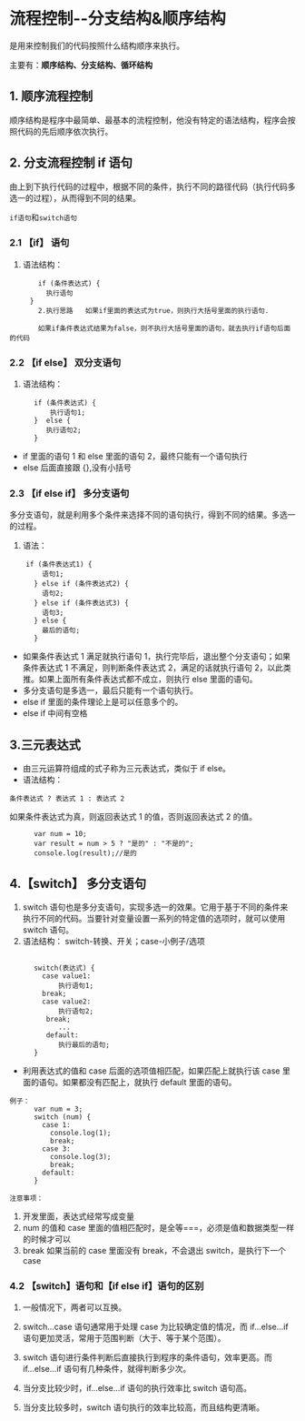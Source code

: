 # 流程控制--分支结构&顺序结构

是用来控制我们的代码按照什么结构顺序来执行。

主要有：**顺序结构、分支结构、循环结构**

## 1. 顺序流程控制

顺序结构是程序中最简单、最基本的流程控制，他没有特定的语法结构，程序会按照代码的先后顺序依次执行。

## 2. 分支流程控制 if 语句

由上到下执行代码的过程中，根据不同的条件，执行不同的路径代码（执行代码多选一的过程），从而得到不同的结果。

`if语句`和`switch语句`

### 2.1 【if】 语句

1. 语法结构：

```
       if (条件表达式) {
         执行语句
     }
       2.执行思路   如果if里面的表达式为true，则执行大括号里面的执行语句.

       如果if条件表达式结果为false，则不执行大括号里面的语句，就去执行if语句后面的代码
```

### 2.2 【if else】 双分支语句

1. 语法结构：

```
      if (条件表达式) {
          执行语句1;
      }  else {
         执行语句2;
      }
```

- if 里面的语句 1 和 else 里面的语句 2，最终只能有一个语句执行
- else 后面直接跟 {},没有小括号

### 2.3 【if else if】 多分支语句

多分支语句，就是利用多个条件来选择不同的语句执行，得到不同的结果。多选一的过程。

1. 语法：

```
    if (条件表达式1) {
        语句1;
      } else if (条件表达式2) {
        语句2;
      } else if (条件表达式3) {
        语句3;
      } else {
        最后的语句;
      }
```

- 如果条件表达式 1 满足就执行语句 1，执行完毕后，退出整个分支语句；如果条件表达式 1 不满足，则判断条件表达式 2，满足的话就执行语句 2，以此类推。如果上面所有条件表达式都不成立，则执行 else 里面的语句。
- 多分支语句是多选一，最后只能有一个语句执行。
- else if 里面的条件理论上是可以任意多个的。
- else if 中间有空格

## 3.三元表达式

- 由三元运算符组成的式子称为三元表达式，类似于 if else。
- 语法结构：

`条件表达式 ? 表达式 1 : 表达式 2`

如果条件表达式为真，则返回表达式 1 的值，否则返回表达式 2 的值。

```
      var num = 10;
      var result = num > 5 ? "是的" : "不是的";
      console.log(result);//是的
```

## 4.【switch】 多分支语句

1. switch 语句也是多分支语句，实现多选一的效果。它用于基于不同的条件来执行不同的代码。当要针对变量设置一系列的特定值的选项时，就可以使用 switch 语句。
2. 语法结构：
   switch-转换、开关；case-小例子/选项

```

      switch(表达式) {
        case value1:
            执行语句1;
        break;
        case value2:
            执行语句2;
         break;
            ...
         default:
            执行最后的语句;
      }

```

- 利用表达式的值和 case 后面的选项值相匹配，如果匹配上就执行该 case 里面的语句。如果都没有匹配上，就执行 default 里面的语句。

```
例子：
      var num = 3;
      switch (num) {
        case 1:
          console.log(1);
          break;
        case 3:
          console.log(3);
          break;
        default:
      }
```

`注意事项：`

1. 开发里面，表达式经常写成变量
2. num 的值和 case 里面的值相匹配时，是全等===，必须是值和数据类型一样的时候才可以
3. break 如果当前的 case 里面没有 break，不会退出 switch，是执行下一个 case

### 4.2 【switch】语句和【if else if】语句的区别

1. 一般情况下，两者可以互换。

2. switch...case 语句通常用于处理 case 为比较确定值的情况，而 if...else...if 语句更加灵活，常用于范围判断（大于、等于某个范围）。

3. switch 语句进行条件判断后直接执行到程序的条件语句，效率更高。而 if...else...if 语句有几种条件，就得判断多少次。

4. 当分支比较少时，if...else...if 语句的执行效率比 switch 语句高。

5. 当分支比较多时，switch 语句执行的效率比较高，而且结构更清晰。
